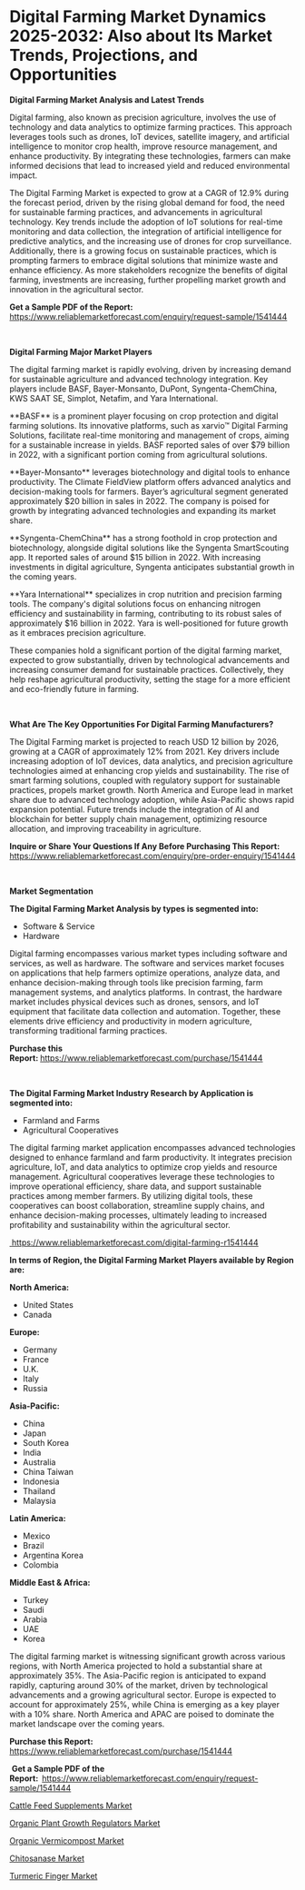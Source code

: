 <p><h1>Digital Farming Market Dynamics 2025-2032: Also about Its Market Trends, Projections, and Opportunities</h1></p><p><strong>Digital Farming Market Analysis and Latest Trends</strong></p>
<p><p>Digital farming, also known as precision agriculture, involves the use of technology and data analytics to optimize farming practices. This approach leverages tools such as drones, IoT devices, satellite imagery, and artificial intelligence to monitor crop health, improve resource management, and enhance productivity. By integrating these technologies, farmers can make informed decisions that lead to increased yield and reduced environmental impact.</p><p>The Digital Farming Market is expected to grow at a CAGR of 12.9% during the forecast period, driven by the rising global demand for food, the need for sustainable farming practices, and advancements in agricultural technology. Key trends include the adoption of IoT solutions for real-time monitoring and data collection, the integration of artificial intelligence for predictive analytics, and the increasing use of drones for crop surveillance. Additionally, there is a growing focus on sustainable practices, which is prompting farmers to embrace digital solutions that minimize waste and enhance efficiency. As more stakeholders recognize the benefits of digital farming, investments are increasing, further propelling market growth and innovation in the agricultural sector.</p></p>
<p><strong>Get a Sample PDF of the Report:&nbsp;</strong> <a href="https://www.reliablemarketforecast.com/enquiry/request-sample/1541444?utm_campaign=1893&utm_medium=2&utm_source=Github&utm_content=ia&utm_term=30032025&utm_id=digital-farming">https://www.reliablemarketforecast.com/enquiry/request-sample/1541444</a></p>
<p>&nbsp;</p>
<p><strong>Digital Farming Major Market Players</strong></p>
<p><p>The digital farming market is rapidly evolving, driven by increasing demand for sustainable agriculture and advanced technology integration. Key players include BASF, Bayer-Monsanto, DuPont, Syngenta-ChemChina, KWS SAAT SE, Simplot, Netafim, and Yara International.</p><p>**BASF** is a prominent player focusing on crop protection and digital farming solutions. Its innovative platforms, such as xarvio™ Digital Farming Solutions, facilitate real-time monitoring and management of crops, aiming for a sustainable increase in yields. BASF reported sales of over $79 billion in 2022, with a significant portion coming from agricultural solutions.</p><p>**Bayer-Monsanto** leverages biotechnology and digital tools to enhance productivity. The Climate FieldView platform offers advanced analytics and decision-making tools for farmers. Bayer’s agricultural segment generated approximately $20 billion in sales in 2022. The company is poised for growth by integrating advanced technologies and expanding its market share.</p><p>**Syngenta-ChemChina** has a strong foothold in crop protection and biotechnology, alongside digital solutions like the Syngenta SmartScouting app. It reported sales of around $15 billion in 2022. With increasing investments in digital agriculture, Syngenta anticipates substantial growth in the coming years.</p><p>**Yara International** specializes in crop nutrition and precision farming tools. The company's digital solutions focus on enhancing nitrogen efficiency and sustainability in farming, contributing to its robust sales of approximately $16 billion in 2022. Yara is well-positioned for future growth as it embraces precision agriculture.</p><p>These companies hold a significant portion of the digital farming market, expected to grow substantially, driven by technological advancements and increasing consumer demand for sustainable practices. Collectively, they help reshape agricultural productivity, setting the stage for a more efficient and eco-friendly future in farming.</p></p>
<p>&nbsp;</p>
<p><strong>What Are The Key Opportunities For Digital Farming Manufacturers?</strong></p>
<p><p>The Digital Farming market is projected to reach USD 12 billion by 2026, growing at a CAGR of approximately 12% from 2021. Key drivers include increasing adoption of IoT devices, data analytics, and precision agriculture technologies aimed at enhancing crop yields and sustainability. The rise of smart farming solutions, coupled with regulatory support for sustainable practices, propels market growth. North America and Europe lead in market share due to advanced technology adoption, while Asia-Pacific shows rapid expansion potential. Future trends include the integration of AI and blockchain for better supply chain management, optimizing resource allocation, and improving traceability in agriculture.</p></p>
<p><strong>Inquire or Share Your Questions If Any Before Purchasing This Report:</strong> <a href="https://www.reliablemarketforecast.com/enquiry/pre-order-enquiry/1541444?utm_campaign=1893&utm_medium=2&utm_source=Github&utm_content=ia&utm_term=30032025&utm_id=digital-farming">https://www.reliablemarketforecast.com/enquiry/pre-order-enquiry/1541444</a></p>
<p>&nbsp;</p>
<p><strong>Market Segmentation</strong></p>
<p><strong>The Digital Farming Market Analysis by types is segmented into:</strong></p>
<p><ul><li>Software & Service</li><li>Hardware</li></ul></p>
<p><p>Digital farming encompasses various market types including software and services, as well as hardware. The software and services market focuses on applications that help farmers optimize operations, analyze data, and enhance decision-making through tools like precision farming, farm management systems, and analytics platforms. In contrast, the hardware market includes physical devices such as drones, sensors, and IoT equipment that facilitate data collection and automation. Together, these elements drive efficiency and productivity in modern agriculture, transforming traditional farming practices.</p></p>
<p><strong>Purchase this Report:&nbsp;</strong><a href="https://www.reliablemarketforecast.com/purchase/1541444?utm_campaign=1893&utm_medium=2&utm_source=Github&utm_content=ia&utm_term=30032025&utm_id=digital-farming">https://www.reliablemarketforecast.com/purchase/1541444</a></p>
<p>&nbsp;</p>
<p><strong>The Digital Farming Market Industry Research by Application is segmented into:</strong></p>
<p><ul><li>Farmland and Farms</li><li>Agricultural Cooperatives</li></ul></p>
<p><p>The digital farming market application encompasses advanced technologies designed to enhance farmland and farm productivity. It integrates precision agriculture, IoT, and data analytics to optimize crop yields and resource management. Agricultural cooperatives leverage these technologies to improve operational efficiency, share data, and support sustainable practices among member farmers. By utilizing digital tools, these cooperatives can boost collaboration, streamline supply chains, and enhance decision-making processes, ultimately leading to increased profitability and sustainability within the agricultural sector.</p></p>
<p><a href="https://www.reliablemarketforecast.com/digital-farming-r1541444?utm_campaign=1893&utm_medium=2&utm_source=Github&utm_content=ia&utm_term=30032025&utm_id=digital-farming">&nbsp;https://www.reliablemarketforecast.com/digital-farming-r1541444</a></p>
<p><strong>In terms of Region, the Digital Farming Market Players available by Region are:</strong></p>
<p>
    <p> <strong> North America: </strong>
        <ul>
            <li>United States</li>
            <li>Canada</li>
        </ul>
        </p> 
    <p> <strong> Europe: </strong>
        <ul>
            <li>Germany</li>
            <li>France</li>
            <li>U.K.</li>
            <li>Italy</li>
            <li>Russia</li>
        </ul>
        </p> 
    <p> <strong> Asia-Pacific: </strong>
        <ul>
            <li>China</li>
            <li>Japan</li>
            <li>South Korea</li>
            <li>India</li>
            <li>Australia</li>
            <li>China Taiwan</li>
            <li>Indonesia</li>
            <li>Thailand</li>
            <li>Malaysia</li>
        </ul>
        </p> 
    <p> <strong> Latin America: </strong>
        <ul>
            <li>Mexico</li>
            <li>Brazil</li>
            <li>Argentina Korea</li>
            <li>Colombia</li>
        </ul>
        </p> 
    <p> <strong> Middle East & Africa: </strong>
        <ul>
            <li>Turkey</li>
            <li>Saudi</li>
            <li>Arabia</li>
            <li>UAE</li>
            <li>Korea</li>
        </ul>
    </p>
    </p>
<p><p>The digital farming market is witnessing significant growth across various regions, with North America projected to hold a substantial share at approximately 35%. The Asia-Pacific region is anticipated to expand rapidly, capturing around 30% of the market, driven by technological advancements and a growing agricultural sector. Europe is expected to account for approximately 25%, while China is emerging as a key player with a 10% share. North America and APAC are poised to dominate the market landscape over the coming years.</p></p>
<p><strong>Purchase this Report: </strong><a href="https://www.reliablemarketforecast.com/purchase/1541444?utm_campaign=1893&utm_medium=2&utm_source=Github&utm_content=ia&utm_term=30032025&utm_id=digital-farming">https://www.reliablemarketforecast.com/purchase/1541444</a></p>
<p>&nbsp;<strong>Get a Sample PDF of the Report:&nbsp;&nbsp;</strong><a href="https://www.reliablemarketforecast.com/enquiry/request-sample/1541444?utm_campaign=1893&utm_medium=2&utm_source=Github&utm_content=ia&utm_term=30032025&utm_id=digital-farming">https://www.reliablemarketforecast.com/enquiry/request-sample/1541444</a></p>
<p><strong></strong></p>
<p><p><a href="https://github.com/bredevasil2q/Market-Research-Report-List-1/blob/main/cattle-feed-supplements-market.md?utm_campaign=1893&utm_medium=2&utm_source=Github&utm_content=ia&utm_term=30032025&utm_id=digital-farming">Cattle Feed Supplements Market</a></p><p><a href="https://github.com/wilzeryammy/Market-Research-Report-List-1/blob/main/organic-plant-growth-regulators-market.md?utm_campaign=1893&utm_medium=2&utm_source=Github&utm_content=ia&utm_term=30032025&utm_id=digital-farming">Organic Plant Growth Regulators Market</a></p><p><a href="https://github.com/firdwsermald/Market-Research-Report-List-1/blob/main/organic-vermicompost-market.md?utm_campaign=1893&utm_medium=2&utm_source=Github&utm_content=ia&utm_term=30032025&utm_id=digital-farming">Organic Vermicompost Market</a></p><p><a href="https://github.com/winjelequegt/Market-Research-Report-List-1/blob/main/chitosanase-market.md?utm_campaign=1893&utm_medium=2&utm_source=Github&utm_content=ia&utm_term=30032025&utm_id=digital-farming">Chitosanase Market</a></p><p><a href="https://github.com/fontshatintj/Market-Research-Report-List-1/blob/main/turmeric-finger-market.md?utm_campaign=1893&utm_medium=2&utm_source=Github&utm_content=ia&utm_term=30032025&utm_id=digital-farming">Turmeric Finger Market</a></p></p>